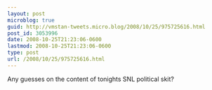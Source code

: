 ```yaml
---
layout: post
microblog: true
guid: http://vmstan-tweets.micro.blog/2008/10/25/975725616.html
post_id: 3053996
date: 2008-10-25T21:23:06-0600
lastmod: 2008-10-25T21:23:06-0600
type: post
url: /2008/10/25/975725616.html
---
```

Any guesses on the content of tonights SNL political skit?
